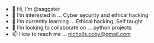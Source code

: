 - 👋 Hi, I’m @saggster
- 👀 I’m interested in ... Cyber security and ethical hacking
- 🌱 I’m currently learning ... Ethical hacking, Self taught
- 💞️ I’m looking to collaborate on ... python projects
- 📫 How to reach me ... nicholls.coby@gmail.com

<!---
saggster/saggster is a ✨ special ✨ repository because its `README.md` (this file) appears on your GitHub profile.
You can click the Preview link to take a look at your changes.
--->
